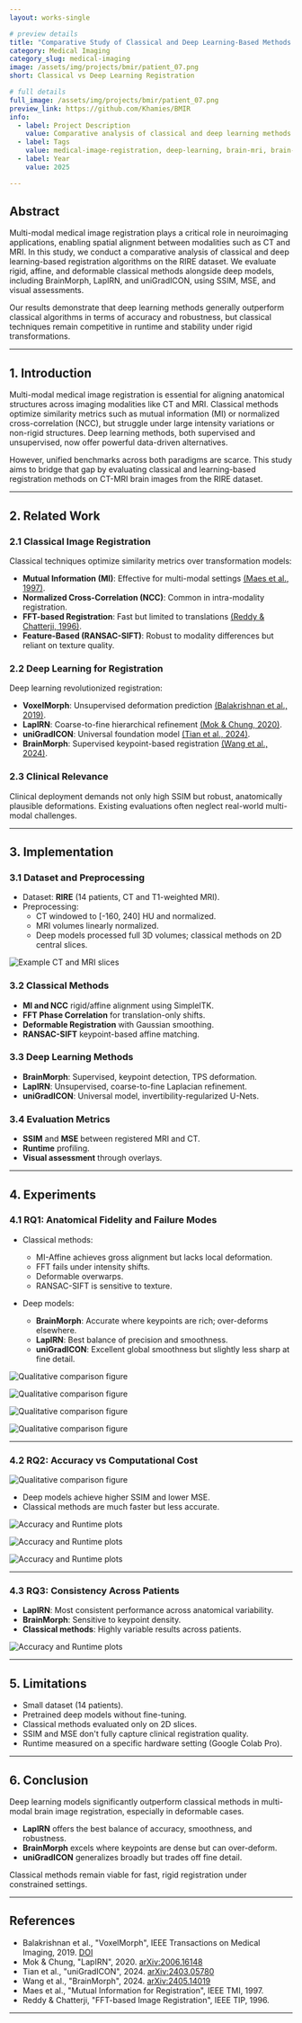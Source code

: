 ```yaml
---
layout: works-single

# preview details
title: "Comparative Study of Classical and Deep Learning-Based Methods for Multi-Modal Brain Image Registration"
category: Medical Imaging
category_slug: medical-imaging
image: /assets/img/projects/bmir/patient_07.png
short: Classical vs Deep Learning Registration

# full details
full_image: /assets/img/projects/bmir/patient_07.png
preview_link: https://github.com/Khamies/BMIR
info:
  - label: Project Description
    value: Comparative analysis of classical and deep learning methods for multi-modal brain image registration using the RIRE dataset, evaluating rigid, affine, deformable classical models, and advanced deep networks like BrainMorph, LapIRN, and uniGradICON.
  - label: Tags
    value: medical-image-registration, deep-learning, brain-mri, brain-ct, pytorch, itk, voxel-morph, lapirn, brainmorph, unigradicon
  - label: Year
    value: 2025

---
```




## Abstract

Multi-modal medical image registration plays a critical role in neuroimaging applications, enabling spatial alignment between modalities such as CT and MRI. In this study, we conduct a comparative analysis of classical and deep learning-based registration algorithms on the RIRE dataset. We evaluate rigid, affine, and deformable classical methods alongside deep models, including BrainMorph, LapIRN, and uniGradICON, using SSIM, MSE, and visual assessments.

Our results demonstrate that deep learning methods generally outperform classical algorithms in terms of accuracy and robustness, but classical techniques remain competitive in runtime and stability under rigid transformations.

---

## 1. Introduction

Multi-modal medical image registration is essential for aligning anatomical structures across imaging modalities like CT and MRI. Classical methods optimize similarity metrics such as mutual information (MI) or normalized cross-correlation (NCC), but struggle under large intensity variations or non-rigid structures. Deep learning methods, both supervised and unsupervised, now offer powerful data-driven alternatives.

However, unified benchmarks across both paradigms are scarce. This study aims to bridge that gap by evaluating classical and learning-based registration methods on CT-MRI brain images from the RIRE dataset.

---

## 2. Related Work

### 2.1 Classical Image Registration

Classical techniques optimize similarity metrics over transformation models:
- **Mutual Information (MI)**: Effective for multi-modal settings [(Maes et al., 1997)](https://doi.org/10.1109/42.563664).
- **Normalized Cross-Correlation (NCC)**: Common in intra-modality registration.
- **FFT-based Registration**: Fast but limited to translations [(Reddy & Chatterji, 1996)](https://doi.org/10.1109/83.506761).
- **Feature-Based (RANSAC-SIFT)**: Robust to modality differences but reliant on texture quality.

### 2.2 Deep Learning for Registration

Deep learning revolutionized registration:
- **VoxelMorph**: Unsupervised deformation prediction [(Balakrishnan et al., 2019)](https://doi.org/10.1109/TMI.2019.2897538).
- **LapIRN**: Coarse-to-fine hierarchical refinement [(Mok & Chung, 2020)](https://arxiv.org/abs/2006.16148).
- **uniGradICON**: Universal foundation model [(Tian et al., 2024)](https://arxiv.org/abs/2403.05780).
- **BrainMorph**: Supervised keypoint-based registration [(Wang et al., 2024)](https://arxiv.org/abs/2405.14019).

### 2.3 Clinical Relevance

Clinical deployment demands not only high SSIM but robust, anatomically plausible deformations. Existing evaluations often neglect real-world multi-modal challenges.

---

## 3. Implementation

### 3.1 Dataset and Preprocessing

- Dataset: **RIRE** (14 patients, CT and T1-weighted MRI).
- Preprocessing:
  - CT windowed to [-160, 240] HU and normalized.
  - MRI volumes linearly normalized.
  - Deep models processed full 3D volumes; classical methods on 2D central slices.

![Example CT and MRI slices](/assets/img/projects/bmir/sample.png)

### 3.2 Classical Methods

- **MI and NCC** rigid/affine alignment using SimpleITK.
- **FFT Phase Correlation** for translation-only shifts.
- **Deformable Registration** with Gaussian smoothing.
- **RANSAC-SIFT** keypoint-based affine matching.

### 3.3 Deep Learning Methods

- **BrainMorph**: Supervised, keypoint detection, TPS deformation.
- **LapIRN**: Unsupervised, coarse-to-fine Laplacian refinement.
- **uniGradICON**: Universal model, invertibility-regularized U-Nets.

### 3.4 Evaluation Metrics

- **SSIM** and **MSE** between registered MRI and CT.
- **Runtime** profiling.
- **Visual assessment** through overlays.

---

## 4. Experiments

### 4.1 RQ1: Anatomical Fidelity and Failure Modes

- Classical methods:
  - MI-Affine achieves gross alignment but lacks local deformation.
  - FFT fails under intensity shifts.
  - Deformable overwarps.
  - RANSAC-SIFT is sensitive to texture.

- Deep models:
  - **BrainMorph**: Accurate where keypoints are rich; over-deforms elsewhere.
  - **LapIRN**: Best balance of precision and smoothness.
  - **uniGradICON**: Excellent global smoothness but slightly less sharp at fine detail.

![Qualitative comparison figure](/assets/img/projects/bmir/classical1.png)

![Qualitative comparison figure](/assets/img/projects/bmir/brainmorph.png)

![Qualitative comparison figure](/assets/img/projects/bmir/LapIRN.png)

![Qualitative comparison figure](/assets/img/projects/bmir/uniGradICON.png)

---

### 4.2 RQ2: Accuracy vs Computational Cost

![Qualitative comparison figure](/assets/img/projects/bmir/table.png)

- Deep models achieve higher SSIM and lower MSE.
- Classical methods are much faster but less accurate.



![Accuracy and Runtime plots](/assets/img/projects/bmir/ssim_barplot.png)

![Accuracy and Runtime plots](/assets/img/projects/bmir/mse_barplot.png)

![Accuracy and Runtime plots](/assets/img/projects/bmir/compute.png)

---

### 4.3 RQ3: Consistency Across Patients

- **LapIRN**: Most consistent performance across anatomical variability.
- **BrainMorph**: Sensitive to keypoint density.
- **Classical methods**: Highly variable results across patients.

![Accuracy and Runtime plots](/assets/img/projects/bmir/ssim_patientwise_barplot.png)

---

## 5. Limitations

- Small dataset (14 patients).
- Pretrained deep models without fine-tuning.
- Classical methods evaluated only on 2D slices.
- SSIM and MSE don't fully capture clinical registration quality.
- Runtime measured on a specific hardware setting (Google Colab Pro).

---

## 6. Conclusion

Deep learning models significantly outperform classical methods in multi-modal brain image registration, especially in deformable cases.  
- **LapIRN** offers the best balance of accuracy, smoothness, and robustness.
- **BrainMorph** excels where keypoints are dense but can over-deform.
- **uniGradICON** generalizes broadly but trades off fine detail.

Classical methods remain viable for fast, rigid registration under constrained settings.

---

## References

- Balakrishnan et al., "VoxelMorph", IEEE Transactions on Medical Imaging, 2019. [DOI](http://dx.doi.org/10.1109/TMI.2019.2897538)
- Mok & Chung, "LapIRN", 2020. [arXiv:2006.16148](https://arxiv.org/abs/2006.16148)
- Tian et al., "uniGradICON", 2024. [arXiv:2403.05780](https://arxiv.org/abs/2403.05780)
- Wang et al., "BrainMorph", 2024. [arXiv:2405.14019](https://arxiv.org/abs/2405.14019)
- Maes et al., "Mutual Information for Registration", IEEE TMI, 1997.
- Reddy & Chatterji, "FFT-based Image Registration", IEEE TIP, 1996.

---
